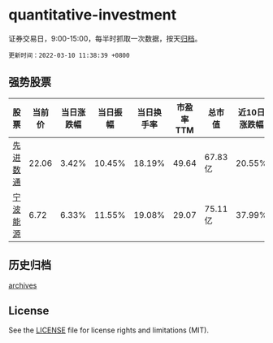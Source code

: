 # quantitative-investment

证券交易日，9:00-15:00，每半时抓取一次数据，按天[归档](archives)。

`更新时间：2022-03-10 11:38:39 +0800`

## 强势股票

|股票|当前价|当日涨跌幅|当日振幅|当日换手率|市盈率TTM|总市值|近10日涨跌幅|
|----|----|----|----|----|----|----|----|
|[先进数通](https://xueqiu.com/S/SZ300541)|22.06|3.42%|10.45%|18.19%|49.64|67.83亿|20.55%|
|[宁波能源](https://xueqiu.com/S/SH600982)|6.72|6.33%|11.55%|19.08%|29.07|75.11亿|37.99%|

## 历史归档

[archives](archives)

## License

See the [LICENSE](LICENSE) file for license rights and limitations (MIT).